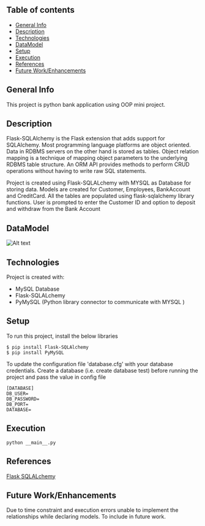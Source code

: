 ## Table of contents
* [General Info](#general-info)
* [Description](#description)
* [Technologies](#technologies)
* [DataModel](#datamodel)
* [Setup](#setup)
* [Execution](#execution)
* [References](#references)
* [Future Work/Enhancements](#Enhancements)

## General Info
This project is python bank application using OOP mini project.

## Description
Flask-SQLAlchemy is the Flask extension that adds support for SQLAlchemy. Most programming language platforms are object oriented. Data in RDBMS servers on the other hand is stored as tables. Object relation mapping is a technique of mapping object parameters to the underlying RDBMS table structure. An ORM API provides methods to perform CRUD operations without having to write raw SQL statements.


Project is created using Flask-SQLALchemy with MYSQL as Database for storing data. Models are created for Customer, Employees, BankAccount and CreditCard. All the tables are populated using flask-sqlalchemy library functions. User is prompted to enter the Customer ID and option to deposit and withdraw from the Bank Account


## DataModel
![Alt text](/screenshot/DataModel.PNG?raw=true "Data Model")

## Technologies
Project is created with:
* MySQL Database
* Flask-SQLALchemy
* PyMySQL (Python library connector to communicate with MYSQL )


## Setup
To run this project, install the below libraries

```
$ pip install Flask-SQLAlchemy
$ pip install PyMySQL

```

To update the configuration file 'database.cfg' with your database credentials. Create a database (i.e. create database test) before running the project and pass the value in config file

```
[DATABASE]
DB_USER=
DB_PASSWORD=
DB_PORT=
DATABASE=

```


## Execution

```
python __main__.py

```

## References
[Flask SQLALchemy](https://flask-sqlalchemy.palletsprojects.com/en/2.x/)

## Future Work/Enhancements
Due to time constraint and execution errors unable to implement the relationships while declaring models. To include in future work.
